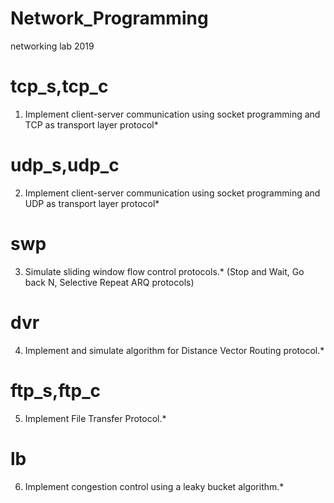 # Network_Programming
networking lab 2019

# tcp_s,tcp_c
1. Implement client-server communication using socket programming and TCP as
transport layer protocol*

# udp_s,udp_c
2. Implement client-server communication using socket programming and UDP as
transport layer protocol*

# swp
3. Simulate sliding window flow control protocols.* (Stop and Wait, Go back N,
Selective Repeat ARQ protocols)

# dvr
4. Implement and simulate algorithm for Distance Vector Routing protocol.*

# ftp_s,ftp_c
5. Implement File Transfer Protocol.*

# lb
6. Implement congestion control using a leaky bucket algorithm.*
